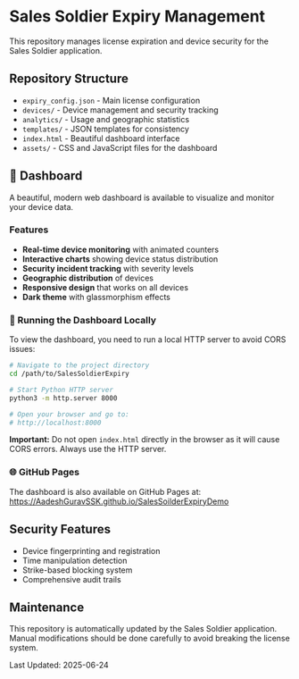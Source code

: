 # Sales Soldier Expiry Management

This repository manages license expiration and device security for the Sales Soldier application.

## Repository Structure

- `expiry_config.json` - Main license configuration
- `devices/` - Device management and security tracking
- `analytics/` - Usage and geographic statistics
- `templates/` - JSON templates for consistency
- `index.html` - Beautiful dashboard interface
- `assets/` - CSS and JavaScript files for the dashboard

## 🎨 Dashboard

A beautiful, modern web dashboard is available to visualize and monitor your device data.

### Features
- **Real-time device monitoring** with animated counters
- **Interactive charts** showing device status distribution
- **Security incident tracking** with severity levels
- **Geographic distribution** of devices
- **Responsive design** that works on all devices
- **Dark theme** with glassmorphism effects

### 🚀 Running the Dashboard Locally

To view the dashboard, you need to run a local HTTP server to avoid CORS issues:

```bash
# Navigate to the project directory
cd /path/to/SalesSoldierExpiry

# Start Python HTTP server
python3 -m http.server 8000

# Open your browser and go to:
# http://localhost:8000
```

**Important:** Do not open `index.html` directly in the browser as it will cause CORS errors. Always use the HTTP server.

### 🌐 GitHub Pages

The dashboard is also available on GitHub Pages at:
https://AadeshGuravSSK.github.io/SalesSoilderExpiryDemo

## Security Features

- Device fingerprinting and registration
- Time manipulation detection
- Strike-based blocking system
- Comprehensive audit trails

## Maintenance

This repository is automatically updated by the Sales Soldier application. Manual modifications should be done carefully to avoid breaking the license system.

Last Updated: 2025-06-24
